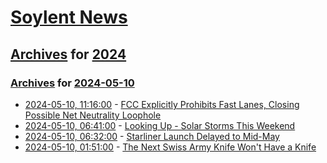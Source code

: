 # [Soylent News](../../../README.md)

## [Archives](../../index.md) for [2024](../index.md)

### [Archives](../../index.md) for [2024-05-10](index.md)

* [2024-05-10, 11:16:00](https://soylentnews.org/article.pl?sid=24/05/09/157247&from=rss) - [FCC Explicitly Prohibits Fast Lanes, Closing Possible Net Neutrality Loophole](https://soylentnews.org/article.pl?sid=24/05/09/157247&from=rss)
* [2024-05-10, 06:41:00](https://soylentnews.org/article.pl?sid=24/05/10/0627245&from=rss) - [Looking Up - Solar Storms This Weekend](https://soylentnews.org/article.pl?sid=24/05/10/0627245&from=rss)
* [2024-05-10, 06:32:00](https://soylentnews.org/article.pl?sid=24/05/09/153241&from=rss) - [Starliner Launch Delayed to Mid-May](https://soylentnews.org/article.pl?sid=24/05/09/153241&from=rss)
* [2024-05-10, 01:51:00](https://soylentnews.org/article.pl?sid=24/05/09/150204&from=rss) - [The Next Swiss Army Knife Won't Have a Knife](https://soylentnews.org/article.pl?sid=24/05/09/150204&from=rss)
